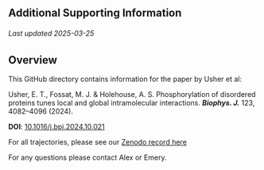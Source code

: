 ## Additional Supporting Information
###### Last updated 2025-03-25

## Overview
This GitHub directory contains information for the paper by Usher et al:

Usher, E. T., Fossat, M. J. & Holehouse, A. S. Phosphorylation of disordered proteins tunes local and global intramolecular interactions. ***Biophys. J.*** 123, 4082–4096 (2024).
  
**DOI**: [10.1016/j.bpj.2024.10.021](https://doi.org/10.1016/j.bpj.2024.10.021)

For all trajectories, please see our [Zenodo record here](https://zenodo.org/records/15082989)

For any questions please contact Alex or Emery.